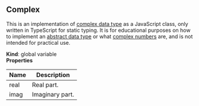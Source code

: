 <a name="Complex"></a>

## Complex
This is an implementation of [complex data
type](https://en.wikipedia.org/wiki/Complex_data_type) as a JavaScript class,
only written in TypeScript for static typing.  It is for educational purposes
on how to implement an [abstract data
type](https://en.wikipedia.org/wiki/Abstract_data_type) or what [complex
numbers](https://en.wikipedia.org/wiki/Complex_number) are, and is not
intended for practical use.

**Kind**: global variable  
**Properties**

| Name | Description |
| --- | --- |
| real | Real part. |
| imag | Imaginary part. |

